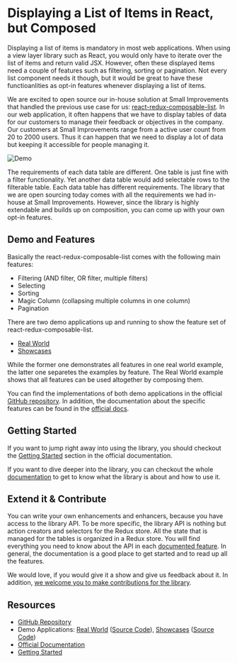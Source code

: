 # Displaying a List of Items in React, but Composed

Displaying a list of items is mandatory in most web applications. When using a view layer library such as React, you would only have to iterate over the list of items and return valid JSX. However, often these displayed items need a couple of features such as filtering, sorting or pagination. Not every list component needs it though, but it would be great to have these functioanlities as opt-in features whenever displaying a list of items.

We are excited to open source our in-house solution at Small Improvements that handled the previous use case for us: [react-redux-composable-list](https://github.com/SmallImprovements/react-redux-composable-list). In our web application, it often happens that we have to display tables of data for our customers to manage their feedback or objectives in the company. Our customers at Small Improvements range from a active user count from 20 to 2000 users. Thus it can happen that we need to display a lot of data but keeping it accessible for people managing it.

![Demo](https://media.giphy.com/media/xUOrvUtfjt2EhMUjvi/giphy.gif)

The requirements of each data table are different. One table is just fine with a filter functionality. Yet another data table would add selectable rows to the filterable table. Each data table has different requirements. The library that we are open sourcing today comes with all the requirements we had in-house at Small Improvements. However, since the library is highly extendable and builds up on composition, you can come up with your own opt-in features.

## Demo and Features

Basically the react-redux-composable-list comes with the following main features:

* Filtering (AND filter, OR filter, multiple filters)
* Selecting
* Sorting
* Magic Column (collapsing multiple columns in one column)
* Pagination

There are two demo applications up and running to show the feature set of react-redux-composable-list.

* [Real World](https://react-redux-composable-list-realworld.wieruch.com/)
* [Showcases](https://react-redux-composable-list-showcases.wieruch.com/)

While the former one demonstrates all features in one real world example, the latter one separetes the examples by feature. The Real World example shows that all features can be used altogether by composing them.

You can find the implementations of both demo applications in the official [GitHub repository](https://github.com/SmallImprovements/react-redux-composable-list/tree/master/examples). In addition, the documentation about the specific features can be found in the [official docs](https://github.com/SmallImprovements/react-redux-composable-list/tree/master/docs/features).

## Getting Started

If you want to jump right away into using the library, you should checkout the [Getting Started](https://github.com/SmallImprovements/react-redux-composable-list/blob/master/docs/GettingStarted.md) section in the official documentation.

If you want to dive deeper into the library, you can checkout the whole [documentation](https://github.com/SmallImprovements/react-redux-composable-list/tree/master/docs) to get to know what the library is about and how to use it.

## Extend it & Contribute

You can write your own enhancements and enhancers, because you have access to the library API. To be more specific, the library API is nothing but action creators and selectors for the Redux store. All the state that is managed for the tables is organized in a Redux store. You will find everything you need to know about the API in each [documented feature](https://github.com/SmallImprovements/react-redux-composable-list/tree/master/docs/features). In general, the documentation is a good place to get started and to read up all the features.

We would love, if you would give it a show and give us feedback about it. In addition, [we welcome you to make contributions for the library](https://github.com/SmallImprovements/react-redux-composable-list/blob/master/docs/Contribute.md).

## Resources

* [GitHub Repository](https://github.com/SmallImprovements/react-redux-composable-list)
* Demo Applications: [Real World](https://react-redux-composable-list-realworld.wieruch.com/) ([Source Code](https://github.com/SmallImprovements/react-redux-composable-list/tree/master/examples/RealWorld)), [Showcases](https://react-redux-composable-list-showcases.wieruch.com/) ([Source Code](https://github.com/SmallImprovements/react-redux-composable-list/tree/master/examples/Showcases))
* [Official Documentation](https://github.com/SmallImprovements/react-redux-composable-list/tree/master/docs)
* [Getting Started](https://github.com/SmallImprovements/react-redux-composable-list/blob/master/docs/GettingStarted.md)